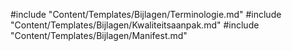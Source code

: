 #include "Content/Templates/Bijlagen/Terminologie.md"
#include "Content/Templates/Bijlagen/Kwaliteitsaanpak.md"
#include "Content/Templates/Bijlagen/Manifest.md"
